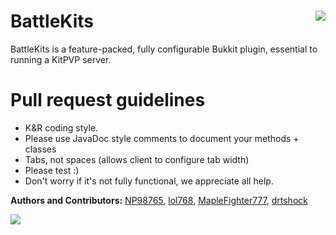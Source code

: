 BattleKits <img src = "http://i.imgur.com/swmVU.png" align = "right" style = "display: inline">
======

BattleKits is a feature-packed, fully configurable Bukkit plugin, essential to running a KitPVP server.



Pull request guidelines
======

* K&R coding style.
* Please use JavaDoc style comments to document your methods + classes
* Tabs, not spaces (allows client to configure tab width)
* Please test :)
* Don't worry if it's not fully functional, we appreciate all help.


<b>Authors and Contributors:</b>
<a href = "http://dev.bukkit.org/profiles/np98765">NP98765</a>, <a href = "http://dev.bukkit.org/profiles/lol768">lol768</a>, <a href = "http://dev.bukkit.org/profiles/maplefighter777">MapleFighter777</a>,  <a href = "http://dev.bukkit.org/profiles/drtshock">drtshock</a>

<a href = "http://dev.bukkit.org/server-mods/battlekits/"><img src = "http://i.imgur.com/gDb1R.png" /></a>
